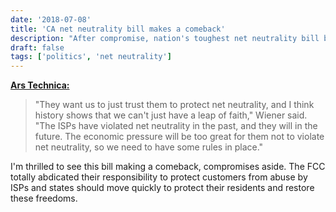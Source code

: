 ```yaml
---
date: '2018-07-08'
title: 'CA net neutrality bill makes a comeback'
description: "After compromise, nation's toughest net neutrality bill back on track."
draft: false
tags: ['politics', 'net neutrality']
---
```


**[Ars Technica:](https://arstechnica.com/?p=1340051)**

> "They want us to just trust them to protect net neutrality, and I think history shows that we can't just have a leap of faith," Wiener said. "The ISPs have violated net neutrality in the past, and they will in the future. The economic pressure will be too great for them not to violate net neutrality, so we need to have some rules in place."<!-- excerpt -->

I'm thrilled to see this bill making a comeback, compromises aside. The FCC totally abdicated their responsibility to protect customers from abuse by ISPs and states should move quickly to protect their residents and restore these freedoms.
